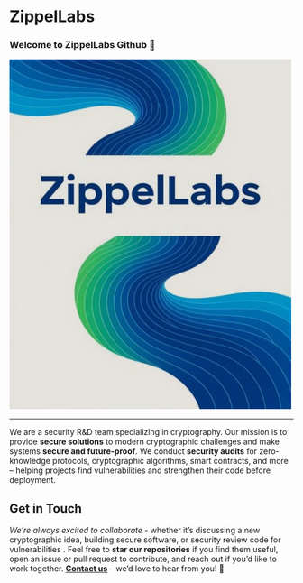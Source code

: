 # ZippelLabs

### **Welcome to ZippelLabs Github** 👋

<img width="500" alt="ZippelLabs-Banner-DarkLogo" src="https://github.com/ZippelLabs/.github/blob/main/banner.png">

---


We are a security R&D team specializing in cryptography. Our mission is to provide **secure solutions** to modern cryptographic challenges and make systems **secure and future-proof**. We conduct **security audits** for zero-knowledge protocols, cryptographic algorithms, smart contracts, and more – helping projects find vulnerabilities and strengthen their code before deployment.



## Get in Touch

*We’re always excited to collaborate* - whether it’s discussing a new cryptographic idea, building secure software, or security review code for vulnerabilities . Feel free to **star our repositories** if you find them useful, open an issue or pull request to contribute, and reach out if you’d like to work together. **[Contact us](mailto:zippelsec@gmail.com)** – we’d love to hear from you! 💬
